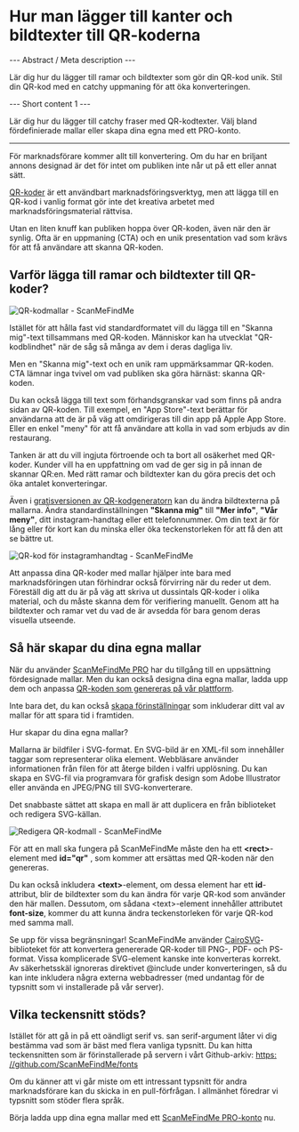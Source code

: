 <h1>Hur man lägger till kanter och bildtexter till QR-koderna</h1>

--- Abstract / Meta description ---

Lär dig hur du lägger till ramar och bildtexter som gör din QR-kod unik. Stil din QR-kod med en catchy uppmaning för att öka konverteringen.

--- Short content 1 ---

Lär dig hur du lägger till catchy fraser med QR-kodtexter. Välj bland fördefinierade mallar eller skapa dina egna med ett PRO-konto.

----------

<p>För marknadsförare kommer allt till konvertering. Om du har en briljant annons designad är det för intet om publiken inte når ut på ett eller annat sätt.</p>

<p><a href="#static:url">QR-koder</a> är ett användbart marknadsföringsverktyg, men att lägga till en QR-kod i vanlig format gör inte det kreativa arbetet med marknadsföringsmaterial rättvisa.</p>

<p>Utan en liten knuff kan publiken hoppa över QR-koden, även när den är synlig. Ofta är en uppmaning (CTA) och en unik presentation vad som krävs för att få användare att skanna QR-koden.</p>

<h2>Varför lägga till ramar och bildtexter till QR-koder?</h2>

<p class="imageholder">
    <img src="https://media.scanmefindme.com/blog/about_templates/files/img 1 - templates.png"
        alt="QR-kodmallar - ScanMeFindMe">
</p>

<p>Istället för att hålla fast vid standardformatet vill du lägga till en "Skanna mig"-text tillsammans med QR-koden. Människor kan ha utvecklat "QR-kodblindhet" när de såg så många av dem i deras dagliga liv. </p>

<p>Men en "Skanna mig"-text och en unik ram uppmärksammar QR-koden. CTA lämnar inga tvivel om vad publiken ska göra härnäst: skanna QR-koden. </p>

<p>Du kan också lägga till text som förhandsgranskar vad som finns på andra sidan av QR-koden. Till exempel, en "App Store"-text berättar för användarna att de är på väg att omdirigeras till din app på Apple App Store. Eller en enkel "meny" för att få användare att kolla in vad som erbjuds av din restaurang.</p>

<p>Tanken är att du vill ingjuta förtroende och ta bort all osäkerhet med QR-koder. Kunder vill ha en uppfattning om vad de ger sig in på innan de skannar QR:en. Med rätt ramar och bildtexter kan du göra precis det och öka antalet konverteringar.</p>

<p>Även i <a href="#static:url">gratisversionen av QR-kodgeneratorn</a> kan du ändra bildtexterna på mallarna. Ändra standardinställningen <strong>"Skanna mig"</strong> till <strong>"Mer info"</strong>, <strong>"Vår meny"</strong>, ditt instagram-handtag eller ett telefonnummer. Om din text är för lång eller för kort kan du minska eller öka teckenstorleken för att få den att se bättre ut.</p>

<p class="imageholder">
    <img src="https://media.scanmefindme.com/blog/about_templates/files/img 2 - qr code instagram.png"
        alt="QR-kod för instagramhandtag - ScanMeFindMe">
</p>

<p>Att anpassa dina QR-koder med mallar hjälper inte bara med marknadsföringen utan förhindrar också förvirring när du reder ut dem. Föreställ dig att du är på väg att skriva ut dussintals QR-koder i olika material, och du måste skanna dem för verifiering manuellt. Genom att ha bildtexter och ramar vet du vad de är avsedda för bara genom deras visuella utseende.</p>

<h2>Så här skapar du dina egna mallar</h2>

<p>När du använder <a href="#pro">ScanMeFindMe PRO</a> har du tillgång till en uppsättning fördesignade mallar. Men du kan också designa dina egna mallar, ladda upp dem och anpassa <a href="#static:url">QR-koden som genereras på vår plattform</a>.</p>

<p>Inte bara det, du kan också <a href="#article:about_presets">skapa förinställningar</a> som inkluderar ditt val av mallar för att spara tid i framtiden. </p>

<p>Hur skapar du dina egna mallar?</p>

<p>Mallarna är bildfiler i SVG-format. En SVG-bild är en XML-fil som innehåller taggar som representerar olika element. Webbläsare använder informationen från filen för att återge bilden i valfri upplösning. Du kan skapa en SVG-fil via programvara för grafisk design som Adobe Illustrator eller använda en JPEG/PNG till SVG-konverterare.</p>

<p>Det snabbaste sättet att skapa en mall är att duplicera en från biblioteket och redigera SVG-källan.</p>

<p class="imageholder">
    <img src="https://media.scanmefindme.com/blog/about_templates/files/img 3 - edit svg template.png"
        alt="Redigera QR-kodmall - ScanMeFindMe">
</p>

<p>För att en mall ska fungera på ScanMeFindMe måste den ha ett <strong class="notranslate">&lt;rect&gt;</strong>-element med <strong class="notranslate">id="qr"</strong> , som kommer att ersättas med QR-koden när den genereras.</p>

<p>Du kan också inkludera <strong class="notranslate">&lt;text&gt;</strong>-element, om dessa element har ett <strong class="notranslate">id</strong>-attribut, blir de bildtexter som du kan ändra för varje QR-kod som använder den här mallen. Dessutom, om sådana <span class="notranslate">&lt;text&gt;</span>-element innehåller attributet <strong class="notranslate">font-size</strong>, kommer du att kunna ändra teckenstorleken för varje QR-kod med samma mall.</p>

<p>Se upp för vissa begränsningar! ScanMeFindMe använder <a href="https://cairosvg.org/" class="smfm-externallink">CairoSVG</a>-biblioteket för att konvertera genererade QR-koder till PNG-, PDF- och PS-format. Vissa komplicerade SVG-element kanske inte konverteras korrekt. Av säkerhetsskäl ignoreras direktivet @include under konverteringen, så du kan inte inkludera några externa webbadresser (med undantag för de typsnitt som vi installerade på vår server).</p>

<h2>Vilka teckensnitt stöds? </h2>

<p>Istället för att gå in på ett oändligt serif vs. san serif-argument låter vi dig bestämma vad som är bäst med flera vanliga typsnitt. Du kan hitta teckensnitten som är förinstallerade på servern i vårt Github-arkiv: <a href="https://github.com/ScanMeFindMe/fonts" class="smfm-externallink" target="_blank">https: //github.com/ScanMeFindMe/fonts</a></p>

<p>Om du känner att vi går miste om ett intressant typsnitt för andra marknadsförare kan du skicka in en pull-förfrågan. I allmänhet föredrar vi typsnitt som stöder flera språk.</p>

<p>Börja ladda upp dina egna mallar med ett <a href="#pro">ScanMeFindMe PRO-konto</a> nu.</p>
